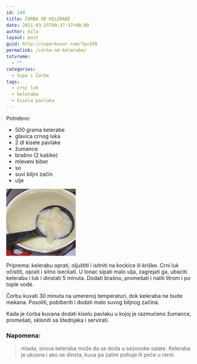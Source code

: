 ```yaml
---
id: 249
title: ČORBA OD KELERABE
date: 2011-03-25T09:37:37+00:00
author: mila
layout: post
guid: http://superkuvar.com/?p=249
permalink: /corba-od-kelerabe/
totvreme:
  - ""
categories:
  - Supe i Čorbe
tags:
  - crni luk
  - keleraba
  - kisela pavlaka
---
```

Potrebno:

  * 500 grama kelerabe
  * glavica crnog luka
  * 2 dl kisele pavlake
  * žumance
  * brašno (2 kašike)
  * mleveni biber
  * so
  * suvi biljni začin
  * ulje

<img class="alignnone size-full wp-image-751" title="corbaodkelerabe" src="/wp-content/uploads/2011/03/corbaodkelerabe.jpg" alt="" width="186" height="180" /> 

Priprema: kelerabu oprati, oljuštiti i isitniti na kockice ili kriške. Crni luk očistiti, oprati i sitno iseckati. U lonac sipati malo ulja, zagrejati ga, ubaciti kelerabu i luk i dinstati 5 minuta. Dodati brašno, promešati i naliti litrom i po tople vode.

Čorbu kuvati 30 minuta na umerenoj temperaturi, dok keleraba ne bude mekana. Posoliti, pobiberiti i dodati malo suvog biljnog začina.

Kada je čorba kuvana dodati kiselu pavlaku u kojoj je razmućeno žumance, promešati, skloniti sa štednjaka i servirati.

### Napomena:
> mlada, sirova keleraba može da se doda u sezonske salate. Keleraba je ukusna i ako se dinsta, kuva pa zatim pohuje ili peče u rerni.
